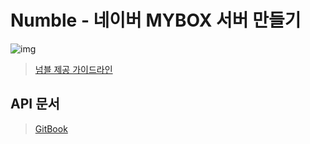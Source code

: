 # Numble - 네이버 MYBOX 서버 만들기
![img](https://thoughtful-arch-8c2.notion.site/image/https%3A%2F%2Fs3-us-west-2.amazonaws.com%2Fsecure.notion-static.com%2F90ccaff4-12bd-44cc-ace9-e6598694aa89%2FMY_BOX_%25EC%2599%2580%25EC%259D%25B4%25EC%2596%25B4%25ED%2594%2584%25EB%25A0%2588%25EC%259E%2584.png?id=6bb500e4-1c67-4f9c-a2ab-41721ecb885c&table=block&spaceId=92e8df48-1db4-477f-94d0-30e58dba8acd&width=2000&userId=&cache=v2)
> [넘블 제공 가이드라인](https://thoughtful-arch-8c2.notion.site/MYBOX-b00ce9f0e73a4f368a6c23075816b863)

## API 문서 
> [GitBook](https://juus-organization.gitbook.io/numble-mybox/)